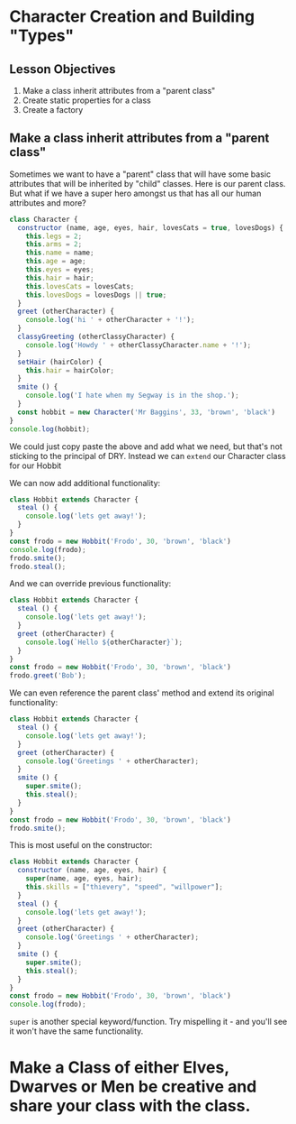 # Character Creation and Building "Types"


## Lesson Objectives

1. Make a class inherit attributes from a "parent class"
1. Create static properties for a class
1. Create a factory


## Make a class inherit attributes from a "parent class"

Sometimes we want to have a "parent" class that will have some basic attributes that will be inherited by "child" classes. Here is our parent class. But what if we have a super hero amongst us that has all our human attributes and more?

```javascript
class Character {
  constructor (name, age, eyes, hair, lovesCats = true, lovesDogs) {
    this.legs = 2;
    this.arms = 2;
    this.name = name;
    this.age = age;
    this.eyes = eyes;
    this.hair = hair;
    this.lovesCats = lovesCats;
    this.lovesDogs = lovesDogs || true;
  }
  greet (otherCharacter) {
    console.log('hi ' + otherCharacter + '!');
  }
  classyGreeting (otherClassyCharacter) {
    console.log('Howdy ' + otherClassyCharacter.name + '!');
  }
  setHair (hairColor) {
    this.hair = hairColor;
  }
  smite () {
    console.log('I hate when my Segway is in the shop.');
  }
  const hobbit = new Character('Mr Baggins', 33, 'brown', 'black')
}
console.log(hobbit);
```
We could just copy paste the above and add what we need, but that's not sticking to the principal of DRY. Instead we can `extend` our Character class for our Hobbit

We can now add additional functionality:

```javascript
class Hobbit extends Character {
  steal () {
    console.log('lets get away!');
  }
}
const frodo = new Hobbit('Frodo', 30, 'brown', 'black')
console.log(frodo);
frodo.smite();
frodo.steal();
```

And we can override previous functionality:

```javascript
class Hobbit extends Character {
  steal () {
    console.log('lets get away!');
  }
  greet (otherCharacter) {
    console.log(`Hello ${otherCharacter}`);
  }
}
const frodo = new Hobbit('Frodo', 30, 'brown', 'black')
frodo.greet('Bob');
```

We can even reference the parent class' method and extend its original functionality:

```javascript
class Hobbit extends Character {
  steal () {
    console.log('lets get away!');
  }
  greet (otherCharacter) {
    console.log('Greetings ' + otherCharacter);
  }
  smite () {
    super.smite();
    this.steal();
  }
}
const frodo = new Hobbit('Frodo', 30, 'brown', 'black')
frodo.smite();
```

This is most useful on the constructor:

```javascript
class Hobbit extends Character {
  constructor (name, age, eyes, hair) {
    super(name, age, eyes, hair);
    this.skills = ["thievery", "speed", "willpower"];
  }
  steal () {
    console.log('lets get away!');
  }
  greet (otherCharacter) {
    console.log('Greetings ' + otherCharacter);
  }
  smite () {
    super.smite();
    this.steal();
  }
}
const frodo = new Hobbit('Frodo', 30, 'brown', 'black')
console.log(frodo);
```


`super` is another special keyword/function. Try mispelling it - and you'll see it won't have the same functionality.

# Make a Class of either Elves, Dwarves or Men be creative and share your class with the class.

